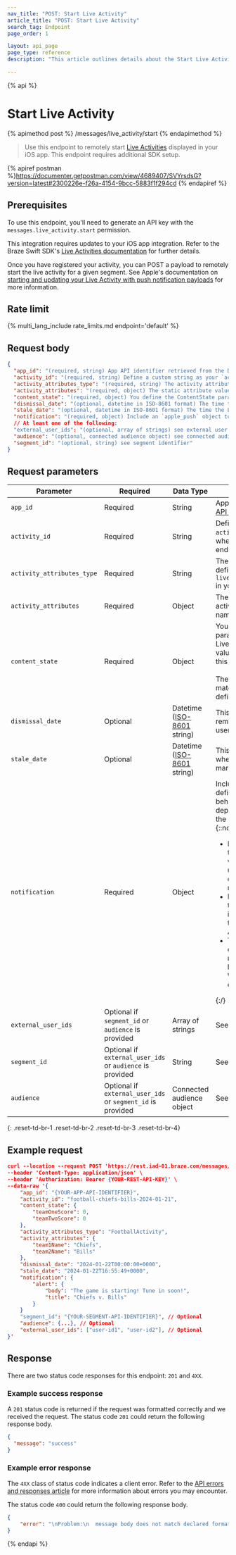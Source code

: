 ```yaml
---
nav_title: "POST: Start Live Activity"
article_title: "POST: Start Live Activity"
search_tag: Endpoint
page_order: 1

layout: api_page
page_type: reference
description: "This article outlines details about the Start Live Activity endpoint."

---
```

{% api %}
# Start Live Activity
{% apimethod post %}
/messages/live_activity/start
{% endapimethod %}

> Use this endpoint to remotely start [Live Activities]({{site.baseurl}}/developer_guide/platform_integration_guides/swift/live_activities/live_activities/) displayed in your iOS app. This endpoint requires additional SDK setup.


{% apiref postman %}https://documenter.getpostman.com/view/4689407/SVYrsdsG?version=latest#2300226e-f26a-4154-9bcc-5883f1f294cd {% endapiref %}

## Prerequisites

To use this endpoint, you'll need to generate an API key with the `messages.live_activity.start` permission.

This integration requires updates to your iOS app integration. Refer to the Braze Swift SDK's [Live Activities documentation]({{site.baseurl}}/developer_guide/platform_integration_guides/swift/live_activities/live_activities) for further details.

Once you have registered your activity, you can POST a payload to remotely start the live activity for a given segment. See Apple's documentation on [starting and updating your Live Activity with push notification payloads](https://developer.apple.com/documentation/activitykit/starting-and-updating-live-activities-with-activitykit-push-notifications) for more information.

## Rate limit

{% multi_lang_include rate_limits.md endpoint='default' %}

## Request body

```json
{
  "app_id": "(required, string) App API identifier retrieved from the Developer Console.",
  "activity_id": "(required, string) Define a custom string as your `activity_id`. You will use this ID when you wish to send update or end events to your Live Activity.",
  "activity_attributes_type": "(required, string) The activity attributes type you define within `liveActivities.registerPushToStart` in your app",
  "activity_attributes": "(required, object) The static attribute values for the activity type (i.e. the sports team names which don't change)",
  "content_state": "(required, object) You define the ContentState parameters when you create your Live Activity. Pass the updated values for your ContentState using this object. The format of this request must match the shape you initially defined.",
  "dismissal_date": "(optional, datetime in ISO-8601 format) The time to remove the Live Activity from the user’s UI. If this time is in the past, the Live Activity will be removed immediately.",
  "stale_date": "(optional, datetime in ISO-8601 format) The time the Live Activity content is marked as outdated in the user’s UI.",
  "notification": "(required, object) Include an `apple_push` object to define a push notification that creates an alert for the user, displayed on paired watchOS devices. Should include `notification.alert.title` and `notification.alert.body`",
  // At least one of the following:
  "external_user_ids": "(optional, array of strings) see external user identifier",
  "audience": "(optional, connected audience object) see connected audience",
  "segment_id": "(optional, string) see segment identifier"
}
```

## Request parameters

| Parameter           | Required | Data Type                                                                | Description                                                                                                                                                                                                                                                                                                                                                                                                                                                                                                                                                                                                                                                                                                                                                                                                                                                                                  |
| ------------------- | -------- | ------------------------------------------------------------------------ | -------------------------------------------------------------------------------------------------------------------------------------------------------------------------------------------------------------------------------------------------------------------------------------------------------------------------------------------------------------------------------------------------------------------------------------------------------------------------------------------------------------------------------------------------------------------------------------------------------------------------------------------------------------------------------------------------------------------------------------------------------------------------------------------------------------------------------------------------------------------------------------------- |
| `app_id`            | Required | String                                                                   | App [API identifier]({{site.baseurl}}/api/identifier_types/#the-app-identifier) retrieved from the [API Keys]({{site.baseurl}}/user_guide/administrative/app_settings/api_settings_tab/) page.                                                                                                                                                                                                                                                                                                                                                                                                                                                                                                                                                                                                                                                                                               |
| `activity_id`       | Required | String                                                                   | Define a custom string as your `activity_id`. You will use this ID when you wish to send update or end events to your Live Activity.                                                                                                                                                                                                                                                                                                                                                                                                                                                                                                                              |
| `activity_attributes_type`       | Required | String                                                                   | The activity attributes type you define within `liveActivities.registerPushToStart` in your app                                                                                                                                                                                                                                                                                                                                                                                                                                                                                                                              |
| `activity_attributes`       | Required | Object                                                                   | The static attribute values for the activity type (i.e. the sports team names which don't change)                                                                                                                                                                                                                                                                                                                                                                                                                                                                                                                              |
| `content_state`     | Required | Object                                                                   | You define the `ContentState` parameters when you create your Live Activity. Pass the updated values for your `ContentState` using this object.<br><br>The format of this request must match the shape you initially defined.                                                                                                                                                                                                                                                                                                                                                                                                                                                                                                                                                                                                                                                                |
| `dismissal_date` | Optional | Datetime <br>([ISO-8601](https://en.wikipedia.org/wiki/ISO_8601) string) | This parameter defines the time to remove the Live Activity from the user's UI. |
| `stale_date` | Optional | Datetime <br>([ISO-8601](https://en.wikipedia.org/wiki/ISO_8601) string) | This parameter tells the system when the Live Activity content is marked as outdated in the user's UI. |
| `notification`      | Required | Object                                                                   | Include an [`apple_push`]({{site.baseurl}}/api/objects_filters/messaging/apple_object/) object to define a push notification. This behavior of this push notification depends on if the user is active or if the user is using a proxy device. {::nomarkdown}<ul><li>If a <code>notification</code> is included and the user is active on their iPhone when the update is delivered, the updated Live Activity UI will slide down and display like a push notification.</li><li>If a <code>notification</code> is included and the user is not active on their iPhone, their screen will light up to display the updated Live Activity UI on their lock screen.</li><li>The <code>notification alert</code> will not display as a standard push notification. Additionally, if a user has a proxy device, like an Apple Watch, the <code>alert</code> will be displayed there.</li></ul>{:/} |
| `external_user_ids` | Optional if `segment_id` or `audience` is provided | Array of strings                                                         | See [external user ID]({{site.baseurl}}/api/objects_filters/user_attributes_object/#braze-user-profile-fields).                                                                                                                                                                                                                                                                                                                                                                                                                                                                                                                                                                                                                                                                                                                                                                              |
| `segment_id `       | Optional if `external_user_ids` or `audience` is provided | String                                                                   | See [segment identifier]({{site.baseurl}}/api/identifier_types/).                                                                                                                                                                                                                                                                                                                                                                                                                                                                                                                                                                                                                                                                                                                                                                                                                            |
| `audience`          | Optional if `external_user_ids` or `segment_id` is provided | Connected audience object                                                | See [connected audience]({{site.baseurl}}/api/objects_filters/connected_audience/).                                                                                                                                                                                                                                                                                                                                                                                                                                                                                                                                                                                                                                                                                                                                                                                                          |

{: .reset-td-br-1 .reset-td-br-2 .reset-td-br-3 .reset-td-br-4}

## Example request

```json
curl --location --request POST 'https://rest.iad-01.braze.com/messages/live_activity/update' \
--header 'Content-Type: application/json' \
--header 'Authorization: Bearer {YOUR-REST-API-KEY}' \
--data-raw '{
    "app_id": "{YOUR-APP-API-IDENTIFIER}",
    "activity_id": "football-chiefs-bills-2024-01-21",
    "content_state": {
        "teamOneScore": 0,
        "teamTwoScore": 0
    },
    "activity_attributes_type": "FootballActivity",
    "activity_attributes": {
        "team1Name": "Chiefs",
        "team2Name": "Bills"
    },
    "dismissal_date": "2024-01-22T00:00:00+0000",
    "stale_date": "2024-01-22T16:55:49+0000",
    "notification": {
        "alert": {
            "body": "The game is starting! Tune in soon!",
            "title": "Chiefs v. Bills"
        }
    }
    "segment_id": "{YOUR-SEGMENT-API-IDENTIFIER}", // Optional
    "audience": {...}, // Optional
    "external_user_ids": ["user-id1", "user-id2"], // Optional
}'
```

## Response

There are two status code responses for this endpoint: `201` and `4XX`.

### Example success response

A `201` status code is returned if the request was formatted correctly and we received the request. The status code `201` could return the following response body.

```json
{
  "message": "success"
}
```

### Example error response

The `4XX` class of status code indicates a client error. Refer to the [API errors and responses article]({{site.baseurl}}/api/errors/) for more information about errors you may encounter.

The status code `400` could return the following response body. 

```json
{
    "error": "\nProblem:\n  message body does not match declared format\nResolution:\n  when specifying application/json as content-type, you must pass valid application/json in the request's 'body' "
}
```

{% endapi %}
